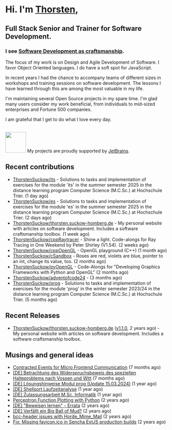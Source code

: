 # Hi. I'm [Thorsten](https://thorsten.suckow-homberg.de/about),
## Full Stack Senior and Trainer for Software Development.

### I see [Software Development as craftsmanship](https://thorsten.suckow-homberg.de/docs/articles/software-craftsmanship/).

The focus of my work is on Design and Agile Development of Software.
I favor Object Oriented languages. I do have a soft spot for JavaScript.

In recent years I had the chance to accompany teams of different sizes in workshops and training sessions on software development. The lessons I have learned through this are among the most valuable in my life.

I'm maintaining several Open Source projects in my spare time. I'm glad many users consider my work beneficial, from individuals to mid-sized enterprises and Fortune 500 companies.

I am grateful that I get to do what I love every day.

<br />
<img src="https://resources.jetbrains.com/storage/products/company/brand/logos/jb_beam.png" width="64"/> My projects are proudly supported by <a href="https://jb.gg/OpenSourceSupport">JetBrains</a>.



## Recent contributions

- [ThorstenSuckow/its](https://github.com/ThorstenSuckow/its) - Solutions to tasks and implementation of exercises for the module &#39;its&#39; in the summer semester 2025 in the distance learning program Computer Science (M.C.Sc.) at Hochschule Trier. (1 day ago)
- [ThorstenSuckow/es](https://github.com/ThorstenSuckow/es) - Solutions to tasks and implementation of exercises for the module &#39;es&#39; in the summer semester 2025 in the distance learning program Computer Science (M.C.Sc.) at Hochschule Trier. (2 days ago)
- [ThorstenSuckow/thorsten.suckow-homberg.de](https://github.com/ThorstenSuckow/thorsten.suckow-homberg.de) - My personal website with articles on software development. Includes a software craftsmanship toolbox. (1 week ago)
- [ThorstenSuckow/cppRaytracer](https://github.com/ThorstenSuckow/cppRaytracer) - Shine a light. Code-alongs for Ray Tracing in One Weekend by Peter Shirley (V1.54).  (2 weeks ago)
- [ThorstenSuckow/cppOpenGL](https://github.com/ThorstenSuckow/cppOpenGL) - OpenGL playground (C&#43;&#43;) (1 month ago)
- [ThorstenSuckow/cSandbox](https://github.com/ThorstenSuckow/cSandbox) - Roses are red, violets are blue, pointer to an int, change its value, too. (2 months ago)
- [ThorstenSuckow/pyOpenGL](https://github.com/ThorstenSuckow/pyOpenGL) - Code-Alongs for &#34;Developing Graphics Frameworks with Python and OpenGL&#34; (2 months ago)
- [ThorstenSuckow/adventofcode24](https://github.com/ThorstenSuckow/adventofcode24) -  (3 months ago)
- [ThorstenSuckow/prog](https://github.com/ThorstenSuckow/prog) - Solutions to tasks and implementation of exercises for the module &#39;prog&#39; in the winter semester 2023/24 in the distance learning program Computer Science (M.C.Sc.) at Hochschule Trier. (5 months ago)


## Recent Releases

- [ThorstenSuckow/thorsten.suckow-homberg.de](https://github.com/ThorstenSuckow/thorsten.suckow-homberg.de) ([v1.1.0](https://github.com/ThorstenSuckow/thorsten.suckow-homberg.de/releases/tag/v1.1.0), 2 years ago) - My personal website with articles on software development. Includes a software craftsmanship toolbox.

## Musings and general ideas

- [Contracted Events for Micro Frontend Communication](https://thorsten.suckow-homberg.de/blog/contracted-events-for-micro-frontend-communication) (7 months ago)
- [[DE] Betrachtung des Widerspruchsbeweis des speziellen Halteproblems nach Vossen und Witt](https://thorsten.suckow-homberg.de/blog/betrachtung-des-widerspruchsbeweis-des-speziellen-halteproblems-nach-vossen-und-witt) (7 months ago)
- [[DE] Lösungshinweise Modul prog (Update 15.03.2024)](https://thorsten.suckow-homberg.de/blog/loesungshinweise-prog-fh-trier) (1 year ago)
- [[DE] Shellsort Laufzeitanalyse](https://thorsten.suckow-homberg.de/blog/shellsort-lauzeitanalyse) (1 year ago)
- [[DE] Zulassungsarbeit M.Sc. Informatik](https://thorsten.suckow-homberg.de/blog/2023-12-31-zulassungsarbeit-master-of-computer-science) (1 year ago)
- [Perceptron Function Plotting with Python](https://thorsten.suckow-homberg.de/blog/2023/07/11/perceptron-function-plotting-in-python) (2 years ago)
- [[DE] &#34;Beweisen lernen&#34; - Errata](https://thorsten.suckow-homberg.de/blog/2023/05/01/errata-beweisen-lernen) (2 years ago)
- [[DE] Verfällt ein Big Ball of Mud?](https://thorsten.suckow-homberg.de/blog/2023/04/14/big-ball-of-mud-decay) (2 years ago)
- [bcc-header issues with Horde_Mime_Mail](https://thorsten.suckow-homberg.de/blog/2023/03/20/horde-mail-ignores-bcc) (2 years ago)
- [Fix: Missing favicon.ico in Sencha ExtJS production builds](https://thorsten.suckow-homberg.de/blog/2023/02/19/fix-missing-favicon-in-extjs) (2 years ago)
